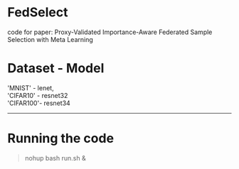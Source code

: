 # FedSelect

code for paper: Proxy-Validated Importance-Aware Federated Sample Selection with Meta Learning

# Dataset - Model
'MNIST' - lenet, \
'CIFAR10' - resnet32\
'CIFAR100'- resnet34



---
# Running the code

> nohup bash run.sh &





